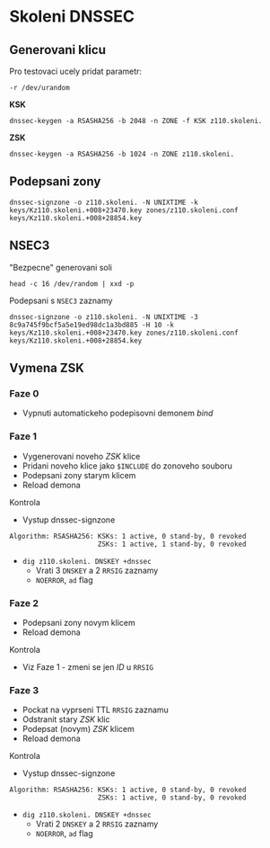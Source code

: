 # Skoleni DNSSEC

## Generovani klicu

Pro testovaci ucely pridat parametr:

    -r /dev/urandom

**KSK**

    dnssec-keygen -a RSASHA256 -b 2048 -n ZONE -f KSK z110.skoleni.

**ZSK**

    dnssec-keygen -a RSASHA256 -b 1024 -n ZONE z110.skoleni.

## Podepsani zony

    dnssec-signzone -o z110.skoleni. -N UNIXTIME -k keys/Kz110.skoleni.+008+23470.key zones/z110.skoleni.conf keys/Kz110.skoleni.+008+28854.key

## NSEC3

"Bezpecne" generovani soli

    head -c 16 /dev/random | xxd -p

Podepsani s `NSEC3` zaznamy

    dnssec-signzone -o z110.skoleni. -N UNIXTIME -3 8c9a745f9bcf5a5e19ed98dc1a3bd885 -H 10 -k keys/Kz110.skoleni.+008+23470.key zones/z110.skoleni.conf keys/Kz110.skoleni.+008+28854.key

## Vymena ZSK

### Faze 0

  * Vypnuti automatickeho podepisovni demonem *bind*

### Faze 1

  * Vygenerovani noveho *ZSK* klice
  * Pridani noveho klice jako `$INCLUDE` do zonoveho souboru
  * Podepsani zony starym klicem
  * Reload demona

Kontrola

  * Vystup dnssec-signzone

```
Algorithm: RSASHA256: KSKs: 1 active, 0 stand-by, 0 revoked
                      ZSKs: 1 active, 1 stand-by, 0 revoked
```

  * `dig z110.skoleni. DNSKEY +dnssec`
    * Vrati 3 `DNSKEY` a 2 `RRSIG` zaznamy
    * `NOERROR`, `ad` flag

### Faze 2

  * Podepsani zony novym klicem
  * Reload demona

Kontrola

  * Viz Faze 1 - zmeni se jen *ID* u `RRSIG`

### Faze 3

  * Pockat na vyprseni TTL `RRSIG` zaznamu
  * Odstranit stary *ZSK* klic
  * Podepsat (novym) *ZSK* klicem
  * Reload demona

Kontrola

  * Vystup dnssec-signzone

```
Algorithm: RSASHA256: KSKs: 1 active, 0 stand-by, 0 revoked
                      ZSKs: 1 active, 0 stand-by, 0 revoked

```

  * `dig z110.skoleni. DNSKEY +dnssec`
    * Vrati 2 `DNSKEY` a 2 `RRSIG` zaznamy
    * `NOERROR`, `ad` flag

